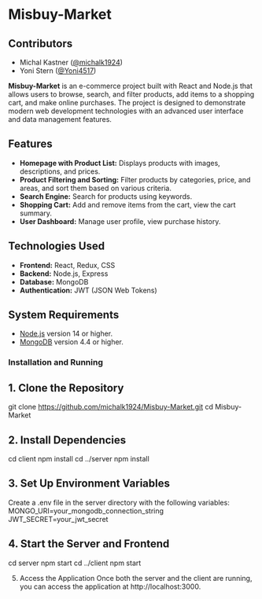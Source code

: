 # Misbuy-Market

## Contributors

- Michal Kastner ([@michalk1924](https://github.com/michalk1924))
- Yoni Stern ([@Yoni4517](https://github.com/Yoni4517))

**Misbuy-Market** is an e-commerce project built with React and Node.js that allows users to browse, search, and filter products, add items to a shopping cart, and make online purchases.
The project is designed to demonstrate modern web development technologies with an advanced user interface and data management features.

## Features

- **Homepage with Product List:** Displays products with images, descriptions, and prices.
- **Product Filtering and Sorting:** Filter products by categories, price, and areas, and sort them based on various criteria.
- **Search Engine:** Search for products using keywords.
- **Shopping Cart:** Add and remove items from the cart, view the cart summary.
- **User Dashboard:** Manage user profile, view purchase history.

## Technologies Used

- **Frontend:** React, Redux, CSS
- **Backend:** Node.js, Express
- **Database:** MongoDB
- **Authentication:** JWT (JSON Web Tokens)

## System Requirements

- [Node.js](https://nodejs.org/) version 14 or higher.
- [MongoDB](https://www.mongodb.com/) version 4.4 or higher.

### Installation and Running

## 1. Clone the Repository
git clone https://github.com/michalk1924/Misbuy-Market.git
cd Misbuy-Market

## 2. Install Dependencies
cd client
npm install
cd ../server
npm install

## 3.  Set Up Environment Variables
Create a .env file in the server directory with the following variables:
MONGO_URI=your_mongodb_connection_string
JWT_SECRET=your_jwt_secret

## 4. Start the Server and Frontend
cd server
npm start
cd ../client
npm start

5. Access the Application
Once both the server and the client are running, you can access the application at http://localhost:3000.
